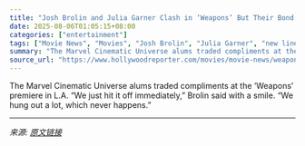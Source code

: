 ```yaml
---
title: "Josh Brolin and Julia Garner Clash in ‘Weapons’ But Their Bond Off-Screen Was “Cellular, Sibling Sh**”"
date: 2025-08-06T01:05:15+08:00
categories: ["entertainment"]
tags: ["Movie News", "Movies", "Josh Brolin", "Julia Garner", "new line", "Warner Bros.", "Weapons", "Zach Cregger"]
summary: "The Marvel Cinematic Universe alums traded compliments at the ‘Weapons’ premiere in L.A. “We just hit it off immediately,” Brolin said with a smile. “We hung out a lot, which never happens.”"
source_url: "https://www.hollywoodreporter.com/movies/movie-news/weapons-movie-josh-brolin-julia-garner-characters-friendship-1236337464/"
---
```


The Marvel Cinematic Universe alums traded compliments at the ‘Weapons’ premiere in L.A. “We just hit it off immediately,” Brolin said with a smile. “We hung out a lot, which never happens.”

---

*来源: [原文链接](https://www.hollywoodreporter.com/movies/movie-news/weapons-movie-josh-brolin-julia-garner-characters-friendship-1236337464/)*
